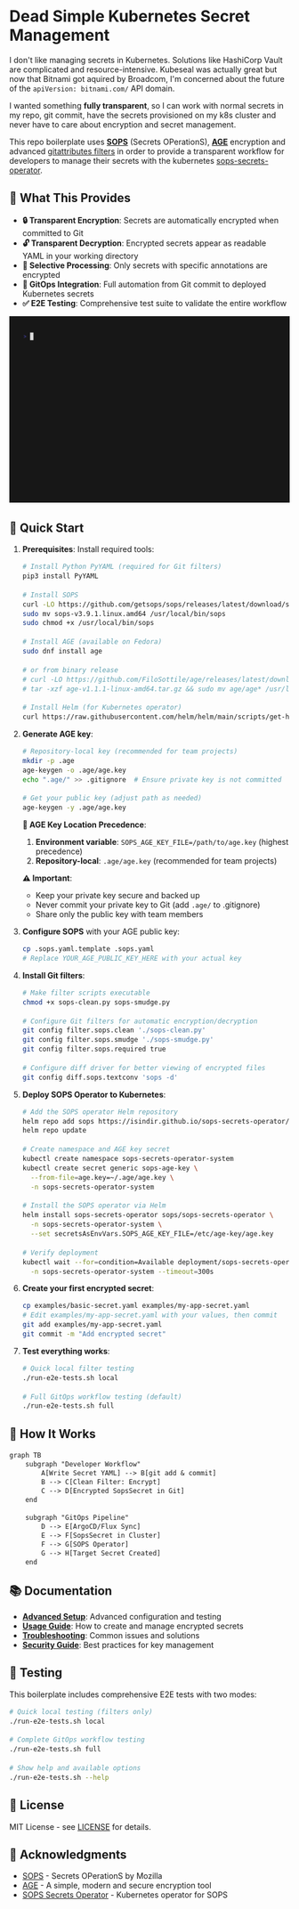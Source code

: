 # Dead Simple Kubernetes Secret Management

I don't like managing secrets in Kubernetes.
Solutions like HashiCorp Vault are complicated and resource-intensive.
Kubeseal was actually great but now that Bitnami got aquired by Broadcom, I'm concerned 
about the future of the ```apiVersion: bitnami.com/``` API domain.

I wanted something **fully transparent**, so I can work with normal secrets in my repo, 
git commit, have the secrets provisioned on my k8s cluster and never have to care about 
encryption and secret management.

This repo boilerplate uses [**SOPS**](https://github.com/getsops/sops) (Secrets OPerationS), 
[**AGE**](https://github.com/FiloSottile/age) encryption and advanced 
[gitattributes filters](https://git-scm.com/docs/gitattributes#_filter) in order to 
provide a transparent workflow for developers to manage their secrets with the kubernetes 
[sops-secrets-operator](https://github.com/isindir/sops-secrets-operator).

## 🎯 What This Provides

- **🔒 Transparent Encryption**: Secrets are automatically encrypted when committed to Git
- **🔓 Transparent Decryption**: Encrypted secrets appear as readable YAML in your working directory
- **🎯 Selective Processing**: Only secrets with specific annotations are encrypted
- **🔄 GitOps Integration**: Full automation from Git commit to deployed Kubernetes secrets
- **✅ E2E Testing**: Comprehensive test suite to validate the entire workflow

![Transparent SOPS GitOps Demo](./demo.gif)

## 🚀 Quick Start

1. **Prerequisites**: Install required tools:
   ```bash
   # Install Python PyYAML (required for Git filters)
   pip3 install PyYAML
   
   # Install SOPS
   curl -LO https://github.com/getsops/sops/releases/latest/download/sops-v3.9.1.linux.amd64
   sudo mv sops-v3.9.1.linux.amd64 /usr/local/bin/sops
   sudo chmod +x /usr/local/bin/sops
   
   # Install AGE (available on Fedora)
   sudo dnf install age

   # or from binary release
   # curl -LO https://github.com/FiloSottile/age/releases/latest/download/age-v1.1.1-linux-amd64.tar.gz
   # tar -xzf age-v1.1.1-linux-amd64.tar.gz && sudo mv age/age* /usr/local/bin/
   
   # Install Helm (for Kubernetes operator)
   curl https://raw.githubusercontent.com/helm/helm/main/scripts/get-helm-3 | bash
   ```

2. **Generate AGE key**:
   ```bash
   # Repository-local key (recommended for team projects)
   mkdir -p .age
   age-keygen -o .age/age.key
   echo ".age/" >> .gitignore  # Ensure private key is not committed
   
   # Get your public key (adjust path as needed)
   age-keygen -y .age/age.key
   ```
   
   **🔑 AGE Key Location Precedence**:
   1. **Environment variable**: `SOPS_AGE_KEY_FILE=/path/to/age.key` (highest precedence)
   2. **Repository-local**: `.age/age.key` (recommended for team projects)
   
   **⚠️ Important**: 
   - Keep your private key secure and backed up
   - Never commit your private key to Git (add `.age/` to .gitignore)
   - Share only the public key with team members

3. **Configure SOPS** with your AGE public key:
   ```bash
   cp .sops.yaml.template .sops.yaml
   # Replace YOUR_AGE_PUBLIC_KEY_HERE with your actual key
   ```

4. **Install Git filters**:
   ```bash
   # Make filter scripts executable
   chmod +x sops-clean.py sops-smudge.py
   
   # Configure Git filters for automatic encryption/decryption
   git config filter.sops.clean './sops-clean.py'
   git config filter.sops.smudge './sops-smudge.py'
   git config filter.sops.required true
   
   # Configure diff driver for better viewing of encrypted files
   git config diff.sops.textconv 'sops -d'
   ```

5. **Deploy SOPS Operator to Kubernetes**:
   ```bash
   # Add the SOPS operator Helm repository
   helm repo add sops https://isindir.github.io/sops-secrets-operator/
   helm repo update
   
   # Create namespace and AGE key secret
   kubectl create namespace sops-secrets-operator-system
   kubectl create secret generic sops-age-key \
     --from-file=age.key=~/.age/age.key \
     -n sops-secrets-operator-system
   
   # Install the SOPS operator via Helm
   helm install sops-secrets-operator sops/sops-secrets-operator \
     -n sops-secrets-operator-system \
     --set secretsAsEnvVars.SOPS_AGE_KEY_FILE=/etc/age-key/age.key
   
   # Verify deployment
   kubectl wait --for=condition=Available deployment/sops-secrets-operator \
     -n sops-secrets-operator-system --timeout=300s
   ```

6. **Create your first encrypted secret**:
   ```bash
   cp examples/basic-secret.yaml examples/my-app-secret.yaml
   # Edit examples/my-app-secret.yaml with your values, then commit
   git add examples/my-app-secret.yaml
   git commit -m "Add encrypted secret"
   ```

7. **Test everything works**:
   ```bash
   # Quick local filter testing
   ./run-e2e-tests.sh local
   
   # Full GitOps workflow testing (default)
   ./run-e2e-tests.sh full
   ```

## 🔄 How It Works

```mermaid
graph TB
    subgraph "Developer Workflow"
        A[Write Secret YAML] --> B[git add & commit]
        B --> C[Clean Filter: Encrypt]
        C --> D[Encrypted SopsSecret in Git]
    end
    
    subgraph "GitOps Pipeline"
        D --> E[ArgoCD/Flux Sync]
        E --> F[SopsSecret in Cluster]
        F --> G[SOPS Operator]
        G --> H[Target Secret Created]
    end
```

## 📚 Documentation

- **[Advanced Setup](./docs/advanced-setup.md)**: Advanced configuration and testing
- **[Usage Guide](./docs/usage.md)**: How to create and manage encrypted secrets
- **[Troubleshooting](./docs/troubleshooting.md)**: Common issues and solutions
- **[Security Guide](./docs/security.md)**: Best practices for key management

## 🧪 Testing

This boilerplate includes comprehensive E2E tests with two modes:

```bash
# Quick local testing (filters only)
./run-e2e-tests.sh local

# Complete GitOps workflow testing
./run-e2e-tests.sh full

# Show help and available options
./run-e2e-tests.sh --help
```

## 📄 License

MIT License - see [LICENSE](./LICENSE) for details.

## 🙏 Acknowledgments

- [SOPS](https://github.com/getsops/sops) - Secrets OPerationS by Mozilla
- [AGE](https://github.com/FiloSottile/age) - A simple, modern and secure encryption tool
- [SOPS Secrets Operator](https://github.com/isindir/sops-secrets-operator) - Kubernetes operator for SOPS
